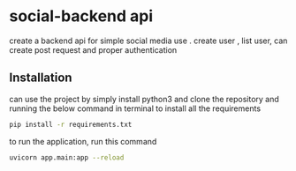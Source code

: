 # social-backend api

create a backend api for simple social media use . create user , list user, can create post request and proper authentication 

## Installation

can use the project by simply install python3 and clone the repository
and running the below command in terminal to install all the requirements

```bash
pip install -r requirements.txt
```

to run the application, run this command
```bash
uvicorn app.main:app --reload
```

